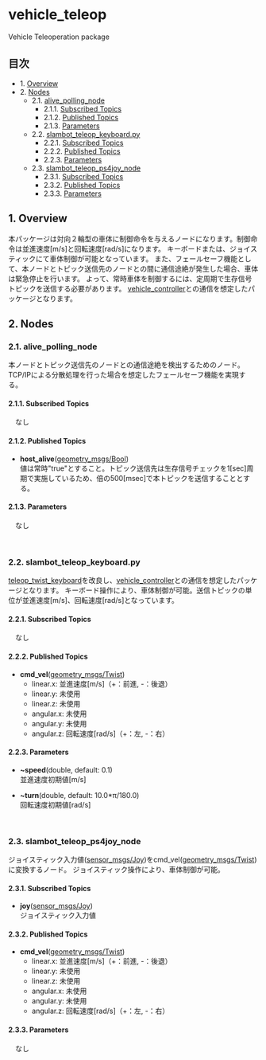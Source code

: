 # vehicle_teleop
Vehicle Teleoperation package

## 目次  
- 1.&nbsp;[Overview](#1-overview)  
- 2.&nbsp;[Nodes](#2-nodes)  
  - 2.1.&nbsp;[alive_polling_node](#21-alive_polling_node)  
    - 2.1.1.&nbsp;[Subscribed Topics](#211-subscribed-topics)  
    - 2.1.2.&nbsp;[Published Topics](#212-published-topics)  
    - 2.1.3.&nbsp;[Parameters](#213-parameters)  
  - 2.2.&nbsp;[slambot_teleop_keyboard.py](#22-slambot_teleop_keyboardpy)  
    - 2.2.1.&nbsp;[Subscribed Topics](#221-subscribed-topics)  
    - 2.2.2.&nbsp;[Published Topics](#222-published-topics)  
    - 2.2.3.&nbsp;[Parameters](#223-parameters)  
  - 2.3.&nbsp;[slambot_teleop_ps4joy_node](#23-slambot_teleop_ps4joy_node)  
    - 2.3.1.&nbsp;[Subscribed Topics](#231-subscribed-topics)  
    - 2.3.2.&nbsp;[Published Topics](#232-published-topics)  
    - 2.3.3.&nbsp;[Parameters](#233-parameters)  
    
## 1. Overview
本パッケージは対向２輪型の車体に制御命令を与えるノードになります。制御命令は並進速度[m/s]と回転速度[rad/s]になります。
キーボードまたは、ジョイスティックにて車体制御が可能となっています。
また、フェールセーフ機能として、本ノードとトピック送信先のノードとの間に通信途絶が発生した場合、車体は緊急停止を行います。
よって、常時車体を制御するには、定周期で生存信号トピックを送信する必要があります。
[vehicle_controller](https://github.com/takuyani/SLAM-Robot_Code/tree/develop/vehicle_controller)との通信を想定したパッケージとなります。

## 2. Nodes
### 2.1. alive_polling_node
本ノードとトピック送信先のノードとの通信途絶を検出するためのノード。TCP/IPによる分散処理を行った場合を想定したフェールセーフ機能を実現する。

#### 2.1.1. Subscribed Topics
　なし

#### 2.1.2. Published Topics
- __host_alive__([geometry_msgs/Bool](http://docs.ros.org/api/std_msgs/html/msg/Bool.html))  
  値は常時"true"とすること。トピック送信先は生存信号チェックを1[sec]周期で実施しているため、倍の500[msec]で本トピックを送信することとする。

#### 2.1.3. Parameters
　なし

<br>  

### 2.2. slambot_teleop_keyboard.py
[teleop_twist_keyboard](http://wiki.ros.org/teleop_twist_keyboard)を改良し、[vehicle_controller](https://github.com/takuyani/SLAM-Robot_Code/tree/develop/vehicle_controller)との通信を想定したパッケージとなります。
キーボード操作により、車体制御が可能。送信トピックの単位が並進速度[m/s]、回転速度[rad/s]となっています。

#### 2.2.1. Subscribed Topics
　なし

#### 2.2.2. Published Topics
- __cmd_vel__([geometry_msgs/Twist](http://docs.ros.org/api/geometry_msgs/html/msg/Twist.html))  
  - linear.x: 並進速度[m/s]（+：前進, -：後退）
  - linear.y: 未使用
  - linear.z: 未使用
  - angular.x: 未使用
  - angular.y: 未使用
  - angular.z: 回転速度[rad/s]（+：左, -：右）

#### 2.2.3. Parameters
- __~speed__(double, default: 0.1)  
  並進速度初期値[m/s]

- __~turn__(double, default: 10.0*π/180.0)  
  回転速度初期値[rad/s]

<br>  

### 2.3. slambot_teleop_ps4joy_node
ジョイスティック入力値([sensor_msgs/Joy](http://docs.ros.org/api/sensor_msgs/html/msg/Joy.html))をcmd_vel([geometry_msgs/Twist](http://docs.ros.org/api/geometry_msgs/html/msg/Twist.html))に変換するノード。
ジョイスティック操作により、車体制御が可能。

#### 2.3.1. Subscribed Topics
- __joy__([sensor_msgs/Joy](http://docs.ros.org/api/sensor_msgs/html/msg/Joy.html))  
  ジョイスティック入力値

#### 2.3.2. Published Topics
- __cmd_vel__([geometry_msgs/Twist](http://docs.ros.org/api/geometry_msgs/html/msg/Twist.html))  
  - linear.x: 並進速度[m/s]（+：前進, -：後退）
  - linear.y: 未使用
  - linear.z: 未使用
  - angular.x: 未使用
  - angular.y: 未使用
  - angular.z: 回転速度[rad/s]（+：左, -：右）

#### 2.3.3. Parameters
　なし
